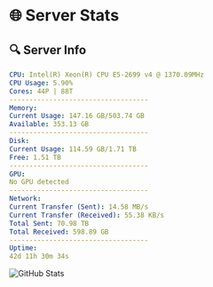 # 🌐 Server Stats
## 🔍 Server Info
```yaml
CPU: Intel(R) Xeon(R) CPU E5-2699 v4 @ 1370.09MHz
CPU Usage: 5.90%
Cores: 44P | 88T
-----------------------------------
Memory:
Current Usage: 147.16 GB/503.74 GB
Available: 353.13 GB
-----------------------------------
Disk:
Current Usage: 114.59 GB/1.71 TB
Free: 1.51 TB
-----------------------------------
GPU:
No GPU detected
-----------------------------------
Network:
Current Transfer (Sent): 14.58 MB/s
Current Transfer (Received): 55.38 KB/s
Total Sent: 70.98 TB
Total Received: 598.89 GB
-----------------------------------
Uptime:
42d 11h 30m 34s
```
![GitHub Stats](https://img.shields.io/badge/Updated-2025-04-19_08:53:23-blue)